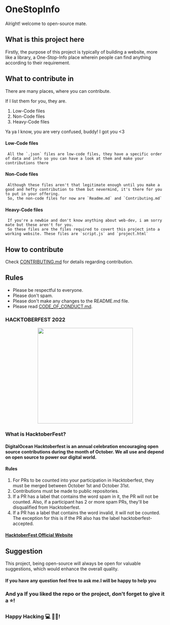 # OneStopInfo

 Alright! welcome to open-source mate.

## What is this project here

 Firstly, the purpose of this project is typically of building a website, more like a library, a One-Stop-Info place wherein people can find anything according to their requirement.

## What to contribute in 

There are many places, where you can contribute.

If I list them for you, they are.

1. Low-Code files
2. Non-Code files
3. Heavy-Code files

Ya ya I know, you are very confused, buddy! I got you <3

#### Low-Code files

     All the `.json` files are low-code files, they have a specific order of data and info so you can have a look at them and make your contributions there

#### Non-Code files

     Although these files aren't that legitimate enough until you make a good and hefty contribution to them but nevermind, it's there for you to put in your offering. 
     So, the non-code files for now are `Readme.md` and `Contributing.md`

#### Heavy-Code files

     If you're a newbie and don't know anything about web-dev, i am sorry mate but these aren't for you.
     So these files are the files required to covert this project into a working website. These files are `script.js` and `project.html`

## How to contribute

 Check [CONTRIBUTING.md](https://github.com/GeekGuy-29/OneStopInfo/blob/main/Repo%20Doc%20Files/CONTRIBUTING.md) for details regarding contribution.

## Rules
- Please be respectful to everyone.
- Please don't spam.
- Please don't make any changes to the README.md file.
- Please read [CODE_OF_CONDUCT.md](https://github.com/GeekGuy-29/OneStopInfo/blob/main/Repo%20Doc%20Files/CODE_OF_CONDUCT.md).

###               **HACKTOBERFEST 2022**

<p align="center">
    <a href="https://hacktoberfest.digitalocean.com/">
      <img src="https://pbs.twimg.com/profile_images/1567906020831150081/oJ7mKaaj_400x400.jpg" width=300px>
    </a>
</p>  

### What is HacktoberFest?
   ####  DigitalOcean Hacktoberfest is an annual celebration encouraging open source contributions during the month of October. We all use and depend on open source to power our digital world. 
   ####  **Rules**
   1.  For PRs to be counted into your participation in Hacktoberfest, they must be merged between October 1st and October 31st.
   2.  Contributions must be made to public repositories.
   3.  If a PR has a label that contains the word spam in it, the PR will not be counted. Also, if a participant has 2 or more spam PRs, they'll be disqualified            from Hacktoberfest.
   4.  If a PR has a label that contains the word invalid, it will not be counted. The exception for this is if the PR also has the label hacktoberfest-accepted.
  ####  [HacktoberFest Official Website](https://hacktoberfest.com/)

  

  

## Suggestion
 
   This project, being open-source will always be open for valuable suggestions, which would enhance the overall  quality.

 #### If you have any question feel free to ask me.I will be happy to help you
 ### And ya If you liked the repo or the project, don't forget to give it a ⭐!
 ### Happy Hacking 💻 🧑‍🎓!




